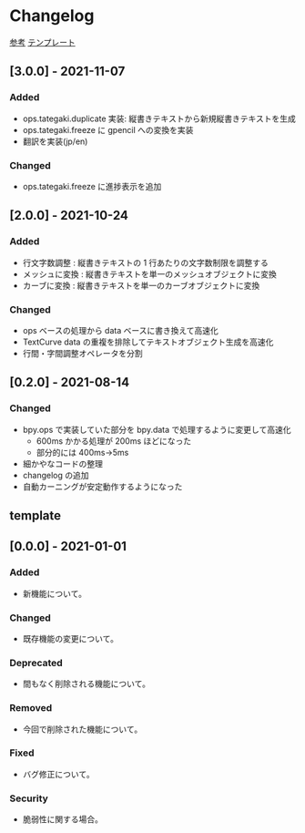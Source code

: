 # Changelog

[参考](https://keepachangelog.com/ja/1.0.0/)
[テンプレート](##template)

## [3.0.0] - 2021-11-07

### Added

- ops.tategaki.duplicate 実装: 縦書きテキストから新規縦書きテキストを生成
- ops.tategaki.freeze に gpencil への変換を実装
- 翻訳を実装(jp/en)

### Changed

- ops.tategaki.freeze に進捗表示を追加

## [2.0.0] - 2021-10-24

### Added

- 行文字数調整 : 縦書きテキストの 1 行あたりの文字数制限を調整する
- メッシュに変換 : 縦書きテキストを単一のメッシュオブジェクトに変換
- カーブに変換 : 縦書きテキストを単一のカーブオブジェクトに変換

### Changed

- ops ベースの処理から data ベースに書き換えて高速化
- TextCurve data の重複を排除してテキストオブジェクト生成を高速化
- 行間・字間調整オペレータを分割

## [0.2.0] - 2021-08-14

### Changed

- bpy.ops で実装していた部分を bpy.data で処理するように変更して高速化
  - 600ms かかる処理が 200ms ほどになった
  - 部分的には 400ms->5ms
- 細かやなコードの整理
- changelog の追加
- 自動カーニングが安定動作するようになった

## template

## [0.0.0] - 2021-01-01

### Added

- 新機能について。

### Changed

- 既存機能の変更について。

### Deprecated

- 間もなく削除される機能について。

### Removed

- 今回で削除された機能について。

### Fixed

- バグ修正について。

### Security

- 脆弱性に関する場合。

